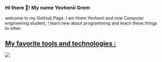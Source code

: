 ### Hi there 👋! My name Yevhenii Grem
<p> welcome to my GotHub Page. I am Hrem Yevhenii and now Computer engineering student, I learn new about programming and teach these things to other.</p>
<p align="center">
  <a href="https://skillicons.dev">
    <h2> My favorite tools and technologies :</h2>
    <img src="https://skillicons.dev/icons?i=,html,css,js,ts,nodejs,redux,react,webpack,git,docker,github,webpack,nextjs" />
  </a>
</p>

<!--
**ZhekaGrem/ZhekaGrem** is a ✨ _special_ ✨ repository because its `README.md` (this file) appears on your GitHub profile.

Here are some ideas to get you started:

- 🔭 I’m currently working on ...
- 🌱 I’m currently learning ...
- 👯 I’m looking to collaborate on ...
- 🤔 I’m looking for help with ...
- 💬 Ask me about ...
- 📫 How to reach me: ...
- 😄 Pronouns: ...
- ⚡ Fun fact: ...
-->
